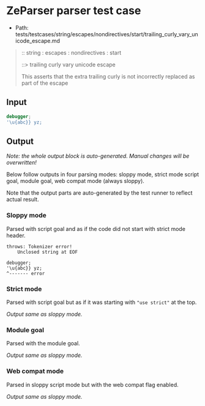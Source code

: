 # ZeParser parser test case

- Path: tests/testcases/string/escapes/nondirectives/start/trailing_curly_vary_unicode_escape.md

> :: string : escapes : nondirectives : start
>
> ::> trailing curly vary unicode escape
>
> This asserts that the extra trailing curly is not incorrectly replaced as part of the escape

## Input

`````js
debugger;
'\u{abc}} yz;
`````

## Output

_Note: the whole output block is auto-generated. Manual changes will be overwritten!_

Below follow outputs in four parsing modes: sloppy mode, strict mode script goal, module goal, web compat mode (always sloppy).

Note that the output parts are auto-generated by the test runner to reflect actual result.

### Sloppy mode

Parsed with script goal and as if the code did not start with strict mode header.

`````
throws: Tokenizer error!
    Unclosed string at EOF

debugger;
'\u{abc}} yz;
^------- error
`````

### Strict mode

Parsed with script goal but as if it was starting with `"use strict"` at the top.

_Output same as sloppy mode._

### Module goal

Parsed with the module goal.

_Output same as sloppy mode._

### Web compat mode

Parsed in sloppy script mode but with the web compat flag enabled.

_Output same as sloppy mode._
